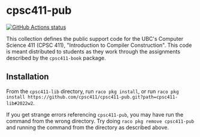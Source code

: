 cpsc411-pub
=======
<p align="left">
  <a href="https://github.com/cpsc411/cpsc411-pub/actions?query=workflow%3A%22CI%22"><img alt="GitHub Actions status" src="https://github.com/cpsc411/cpsc411-pub/workflows/CI/badge.svg"></a>
</p>

This collection defines the public support code for the UBC's Computer Science
411 (CPSC 411), "Introduction to Compiler Construction".
This code is meant distributed to students as they work through the assignments
described by the `cpsc411-book` package.

## Installation
From the `cpsc411-lib` directory, run `raco pkg install`, or run
`raco pkg install https://github.com/cpsc411/cpsc411-pub.git?path=cpsc411-lib#2022w2`.

If you get strange errors referencing `cpsc411-pub`, you may have run the
command from the wrong directory.
Try doing `raco pkg remove cpsc411-pub` and running the command from the
directory as described above.
